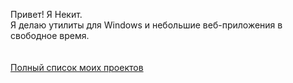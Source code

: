 Привет! Я Некит.<br>
Я делаю утилиты для Windows и небольшие веб-приложения в свободное время.<br>
<br><br>
 <a href="https://github.com/nekit270?tab=repositories">Полный список моих проектов</a>
